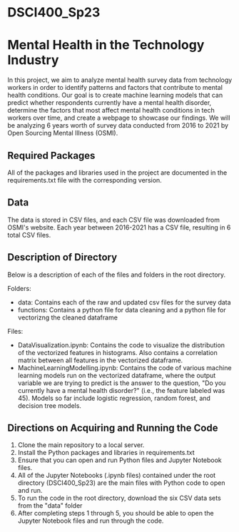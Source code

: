 # DSCI400_Sp23

# Mental Health in the Technology Industry

In this project, we aim to analyze mental health survey data from technology workers in order to identify patterns and factors that contribute to mental health conditions. Our goal is to create machine learning models that can predict whether respondents currently have a mental health disorder, determine the factors that most affect mental health conditions in tech workers over time, and create a webpage to showcase our findings. We will be analyzing 6 years worth of survey data conducted from 2016 to 2021 by Open Sourcing Mental Illness (OSMI).









## Required Packages

All of the packages and libraries used in the project are documented in the requirements.txt file with the corresponding version.




## Data

The data is stored in CSV files, and each CSV file was downloaded from OSMI's website. Each year between 2016-2021 has a CSV file, resulting in 6 total CSV files.

## Description of Directory

Below is a description of each of the files and folders in the root directory.

Folders:
- data: Contains each of the raw and updated csv files for the survey data
- functions: Contains a python file for data cleaning and a python file for vectorizng the cleaned dataframe

Files:
- DataVisualization.ipynb: Contains the code to visualize the distribution of the vectorized features in histograms. Also contains a correlation matrix between all features in the vectorized dataframe.
- MachineLearningModelling.ipynb: Contains the code of various machine learning models run on the vectorized dataframe, where the output variable we are trying to predict is the answer to the question, "Do you currently have a mental health disorder?" (i.e., the feature labeled was 45). Models so far include logistic regression, random forest, and decision tree models.




## Directions on Acquiring and Running the Code

1. Clone the main repository to a local server.
2. Install the Python packages and libraries in requirements.txt
3. Ensure that you can open and run Python files and Jupyter Notebook files.
4. All of the Jupyter Notebooks (.ipynb files) contained under the root directory (DSCI400_Sp23) are the main files with Python code to open and run.
5. To run the code in the root directory, download the six CSV data sets from the "data" folder
6. After completing steps 1 through 5, you should be able to open the Jupyter Notebook files and run through the code.
